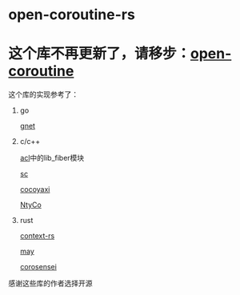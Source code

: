 # open-coroutine-rs

# 这个库不再更新了，请移步：[open-coroutine](https://github.com/acl-dev/open-coroutine)

这个库的实现参考了：
1. go
   
   [gnet](https://github.com/panjf2000/gnet)

2. c/c++
   
   [acl](https://github.com/acl-dev/acl)中的lib_fiber模块
   
   [sc](https://github.com/rhoot/sc)
   
   [cocoyaxi](https://github.com/idealvin/cocoyaxi)
   
   [NtyCo](https://github.com/wangbojing/NtyCo)

3. rust
   
   [context-rs](https://github.com/zonyitoo/context-rs)
   
   [may](https://github.com/Xudong-Huang/may)

   [corosensei](https://github.com/Amanieu/corosensei)

感谢这些库的作者选择开源
